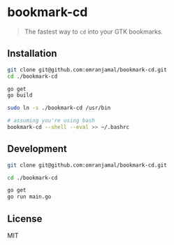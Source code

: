 # bookmark-cd

> The fastest way to `cd` into your GTK bookmarks.

## Installation

```bash
git clone git@github.com:omranjamal/bookmark-cd.git
cd ./bookmark-cd

go get
go build

sudo ln -s ./bookmark-cd /usr/bin

# assuming you're using bash
bookmark-cd --shell --eval >> ~/.bashrc
```

## Development

```bash
git clone git@github.com:omranjamal/bookmark-cd.git

cd ./bookmark-cd

go get
go run main.go
```

## License

MIT